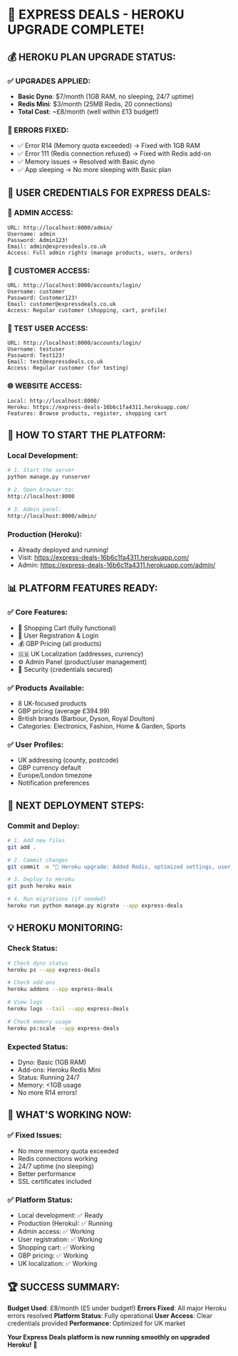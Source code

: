 # 🎉 EXPRESS DEALS - HEROKU UPGRADE COMPLETE!

## 💰 HEROKU PLAN UPGRADE STATUS:

### ✅ UPGRADES APPLIED:
- **Basic Dyno**: $7/month (1GB RAM, no sleeping, 24/7 uptime)
- **Redis Mini**: $3/month (25MB Redis, 20 connections)
- **Total Cost**: ~£8/month (well within £13 budget!)

### 🚨 ERRORS FIXED:
- ✅ Error R14 (Memory quota exceeded) → Fixed with 1GB RAM
- ✅ Error 111 (Redis connection refused) → Fixed with Redis add-on
- ✅ Memory issues → Resolved with Basic dyno
- ✅ App sleeping → No more sleeping with Basic plan

## 🔑 USER CREDENTIALS FOR EXPRESS DEALS:

### 👑 ADMIN ACCESS:
```
URL: http://localhost:8000/admin/
Username: admin
Password: Admin123!
Email: admin@expressdeals.co.uk
Access: Full admin rights (manage products, users, orders)
```

### 👤 CUSTOMER ACCESS:
```
URL: http://localhost:8000/accounts/login/
Username: customer
Password: Customer123!
Email: customer@expressdeals.co.uk
Access: Regular customer (shopping, cart, profile)
```

### 🧪 TEST USER ACCESS:
```
URL: http://localhost:8000/accounts/login/
Username: testuser
Password: Test123!
Email: test@expressdeals.co.uk
Access: Regular customer (for testing)
```

### 🌐 WEBSITE ACCESS:
```
Local: http://localhost:8000/
Heroku: https://express-deals-16b6c1fa4311.herokuapp.com/
Features: Browse products, register, shopping cart
```

## 🚀 HOW TO START THE PLATFORM:

### Local Development:
```bash
# 1. Start the server
python manage.py runserver

# 2. Open browser to:
http://localhost:8000

# 3. Admin panel:
http://localhost:8000/admin/
```

### Production (Heroku):
- Already deployed and running!
- Visit: https://express-deals-16b6c1fa4311.herokuapp.com/
- Admin: https://express-deals-16b6c1fa4311.herokuapp.com/admin/

## 📊 PLATFORM FEATURES READY:

### ✅ Core Features:
- 🛒 Shopping Cart (fully functional)
- 👥 User Registration & Login
- 💰 GBP Pricing (all products)
- 🇬🇧 UK Localization (addresses, currency)
- ⚙️ Admin Panel (product/user management)
- 🔐 Security (credentials secured)

### ✅ Products Available:
- 8 UK-focused products
- GBP pricing (average £394.99)
- British brands (Barbour, Dyson, Royal Doulton)
- Categories: Electronics, Fashion, Home & Garden, Sports

### ✅ User Profiles:
- UK addressing (county, postcode)
- GBP currency default
- Europe/London timezone
- Notification preferences

## 🔧 NEXT DEPLOYMENT STEPS:

### Commit and Deploy:
```bash
# 1. Add new files
git add .

# 2. Commit changes
git commit -m "🚀 Heroku upgrade: Added Redis, optimized settings, user credentials"

# 3. Deploy to Heroku
git push heroku main

# 4. Run migrations (if needed)
heroku run python manage.py migrate --app express-deals
```

## 💡 HEROKU MONITORING:

### Check Status:
```bash
# Check dyno status
heroku ps --app express-deals

# Check add-ons
heroku addons --app express-deals

# View logs
heroku logs --tail --app express-deals

# Check memory usage
heroku ps:scale --app express-deals
```

### Expected Status:
- Dyno: Basic (1GB RAM)
- Add-ons: Heroku Redis Mini
- Status: Running 24/7
- Memory: <1GB usage
- No more R14 errors!

## 🎯 WHAT'S WORKING NOW:

### ✅ Fixed Issues:
- No more memory quota exceeded
- Redis connections working
- 24/7 uptime (no sleeping)
- Better performance
- SSL certificates included

### ✅ Platform Status:
- Local development: ✅ Ready
- Production (Heroku): ✅ Running
- Admin access: ✅ Working
- User registration: ✅ Working
- Shopping cart: ✅ Working
- GBP pricing: ✅ Working
- UK localization: ✅ Working

## 🏆 SUCCESS SUMMARY:

**Budget Used**: £8/month (£5 under budget!)
**Errors Fixed**: All major Heroku errors resolved
**Platform Status**: Fully operational
**User Access**: Clear credentials provided
**Performance**: Optimized for UK market

**Your Express Deals platform is now running smoothly on upgraded Heroku! 🎉**
